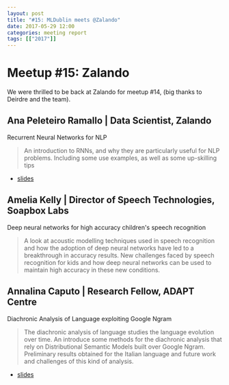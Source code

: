 ```yaml
---
layout: post
title: "#15: MLDublin meets @Zalando"
date: 2017-05-29 12:00
categories: meeting report
tags: [["2017"]]
---
```


# Meetup #15: Zalando

We were thrilled to be back at Zalando for meetup #14, (big thanks to Deirdre and the team).


## Ana Peleteiro Ramallo | Data Scientist, Zalando

Recurrent Neural Networks for NLP

> An introduction to RNNs, and why they are particularly useful for NLP problems. Including some use examples, as well as some up-skilling tips

 - [slides](/assets/slides/meetup_15/ana-MLmeetup-2017.pdf)

## Amelia Kelly | Director of Speech Technologies, Soapbox Labs

Deep neural networks for high accuracy children's speech recognition

> A look at acoustic modelling techniques used in speech recognition and how the adoption of deep neural networks have led to a breakthrough in accuracy results. New challenges faced by speech recognition for kids and how deep neural networks can be used to maintain high accuracy in these new conditions.

## Annalina Caputo | Research Fellow, ADAPT Centre

Diachronic Analysis of Language exploiting Google Ngram

> The diachronic analysis of language studies the language evolution over time. An introduce some methods for the diachronic analysis that rely on Distributional Semantic Models built over Google Ngram. Preliminary results obtained for the Italian language and future work and challenges of this kind of analysis.

 - [slides](/assets/slides/meetup_15/annalina-MLmeetup_20170529.pdf)
